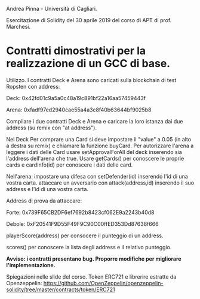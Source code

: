 Andrea Pinna - Università di Cagliari.

Esercitazione di Solidity del 30 aprile 2019 del corso di APT di prof. Marchesi.

# **Contratti dimostrativi per la realizzazione di un GCC di base.**

Utilizzo.
I contratti Deck e Arena sono caricati sulla blockchain di test Ropsten con address:

Deck: 0x42fd01c9a5a0c48a19c891bf22a16aa57459443f

Arena: 0xfadf97ed2940cae55a4a3c8f40b63644bf9025b8


Compilare i due contratti Deck e Arena e caricare la loro istanza dai due address (su remix con "at address").

Nel Deck
Per comprare una Card si deve impostare il "value" a 0.05 (in alto a destra su remix) e chiamare la funzione buyCard.
Per autorizzare l'arena a leggere i dati delle Card usare setApprovalForAll del deck inserendo sia l'address dell'arena che true.
Usare getCards() per conoscere le proprie cards e cardInfo(id) per conoscere i dati delle card.

Nell'arena:
impostare una difesa con setDefender(id) inserendo l'id di una vostra carta.
attaccare un avversario con attack(address,id) inserendo il suo address e l'id di una vostra carta.


Address di prova da attaccare:

Forte: 0x739F65CB2DF6ef7692b8423cf062E9a2243b40d8

Debole: 0xF20541F9D55F49F9C90C00ffED353Dd87638f666

playerScore(address) per consocere il punteggio di un address.

scores() per conoscere la lista degli address e il relativo punteggio.

**Avviso: i contratti presentano bug. Proporre modifiche per migliorare l'implementazione.**

Spiegazioni nelle slide del corso.
Token ERC721 e librerire estratte da Openzeppelin:  https://github.com/OpenZeppelin/openzeppelin-solidity/tree/master/contracts/token/ERC721
